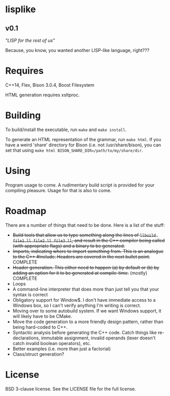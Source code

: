 # lisplike
## v0.1
*"LISP for the rest of us"*

Because, you know, you wanted another LISP-like language, right???

Requires
=
C++14, Flex, Bison 3.0.4, Boost Filesystem

HTML generation requires xsltproc.

Building
=
To build/install the executable, run `make` and `make install`. 

To generate an HTML representation of the grammar, run `make html`. If you have a weird 'share' directory for Bison (i.e. not /usr/share/bison), you can set that using `make html BISON_SHARE_DIR=/path/to/my/share/dir`.

Using
=
Program usage to come. A rudimentary build script is provided for your compiling pleasure. Usage for that is also to come.

Roadmap
=
There are a number of things that need to be done. Here is a list of the stuff:
* ~~Build tools that allow us to type something along the lines of `llbuild file1.ll file2.ll file3.ll`, and result in the C++ compiler being called (with appropriate flags) and a binary to be generated.~~
* ~~Imports, indicating where to import something from. This is an analogue to the C++ #include. Headers are covered in the next bullet point.~~ COMPLETE
* ~~Header generation. This either need to happen (a) by default or (b) by adding an option for it to be generated at compile-time.~~ (mostly) COMPLETE
* Loops
* A command-line interpreter that does more than just tell you that your syntax is correct
* Obligatory support for Window$. I don't have immediate access to a Windows box, so I can't verify anything I'm writing is correct.
* Moving over to some autobuild system. If we want Windows support, it will likely have to be CMake.
* Move the code generation to a more friendly design pattern, rather than being hard-coded to C++.
* Syntactic analysis before generating the C++ code. Catch things like re-declarations, immutable assignment, invalid operands (lexer doesn't catch invalid boolean operators), etc.
* Better examples (i.e. more than just a factorial)
* Class/struct generation?

License
=
BSD 3-clause license. See the LICENSE file for the full license.
